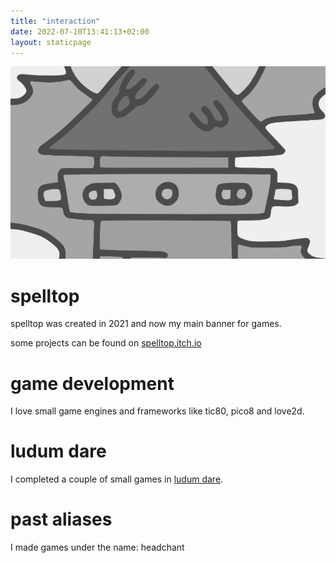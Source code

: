 ```yaml
---
title: "interaction"
date: 2022-07-10T13:41:13+02:00
layout: staticpage
---
```


![games](/img/game.jpg)

# spelltop

spelltop was created in 2021 and now my main banner for games.

some projects can be found on [spelltop.itch.io](https://spelltop.itch.io)

# game development

I love small game engines and frameworks like tic80, pico8 and love2d.

# ludum dare

I completed a couple of small games in <a href="https://ldjam.com/users/headchant/games">ludum dare</a>.

# past aliases

I made games under the name: headchant
